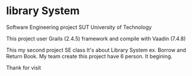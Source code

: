 # library System
Software Engineering project SUT University of Technology

This project user Grails (2.4.5) framework and compile with Vaadin (7.4.8)

This my second project SE class It's about Library System ex. Borrow and Return Book. My team create this project have 6 person. It begining.

Thank for visit